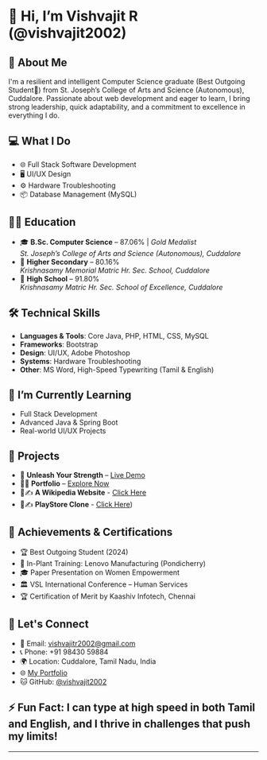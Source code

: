# 👋 Hi, I’m Vishvajit R (@vishvajit2002)

## 🧠 About Me
I'm a resilient and intelligent Computer Science graduate (Best Outgoing Student🥇) from St. Joseph’s College of Arts and Science (Autonomous), Cuddalore. Passionate about web development and eager to learn, I bring strong leadership, quick adaptability, and a commitment to excellence in everything I do.

## 💻 What I Do
- 🌐 Full Stack Software Development  
- 🖥️ UI/UX Design  
- ⚙️ Hardware Troubleshooting  
- 📦 Database Management (MySQL)  

## 👨‍🎓 Education
- 🎓 **B.Sc. Computer Science** – 87.06% | *Gold Medalist*  
  *St. Joseph’s College of Arts and Science (Autonomous), Cuddalore*  
- 🏫 **Higher Secondary** – 80.16%  
  *Krishnasamy Memorial Matric Hr. Sec. School, Cuddalore*  
- 🏫 **High School** – 91.80%  
  *Krishnasamy Matric Hr. Sec. School of Excellence, Cuddalore*

## 🛠 Technical Skills
- **Languages & Tools**: Core Java, PHP, HTML, CSS, MySQL  
- **Frameworks**: Bootstrap  
- **Design**: UI/UX, Adobe Photoshop  
- **Systems**: Hardware Troubleshooting  
- **Other**: MS Word, High-Speed Typewriting (Tamil & English)

## 🌱 I’m Currently Learning
- Full Stack Development  
- Advanced Java & Spring Boot  
- Real-world UI/UX Projects

## 📌 Projects
- 💪 **Unleash Your Strength** – [Live Demo](https://vishvajit2002.github.io/mini-project/Gym_shopping_a21csdc53/index.html)  
- 🧑‍💻 **Portfolio** – [Explore Now](https://vishvajit2002.github.io/portfolio/)
- 📝✍ **A Wikipedia Website** - [Click Here](https://vishvajit2002.github.io/mini-project/Wikipedia/jul21wikipedia.html)
- 📝✍ **PlayStore Clone** - [Click Here](https://www.figma.com/proto/HBJSQFvwDA98cdblPrgaOd/Playstore?page-id=0%3A1&node-id=82-2&p=f&viewport=268%2C110%2C0.1&t=z532cfbAvVzt8tZS-1&scaling=scale-down&content-scaling=fixed&starting-point-node-id=1%3A2))


## 🏅 Achievements & Certifications
- 🏆 Best Outgoing Student (2024)  
- 📜 In-Plant Training: Lenovo Manufacturing (Pondicherry)  
- 🎓 Paper Presentation on Women Empowerment  
- 🏛️ VSL International Conference – Human Services  
- 🏆 Certification of Merit by Kaashiv Infotech, Chennai

## 🔗 Let's Connect
- 📧 Email: vishvajitr2002@gmail.com  
- 📞 Phone: +91 98430 59884  
- 🌍 Location: Cuddalore, Tamil Nadu, India  
- 🌐 [My Portfolio](https://vishvajit2002.github.io/portfolio/)  
- 🐱 GitHub: [@vishvajit2002](https://github.com/vishvajit2002)
  
## ⚡ Fun Fact: I can type at high speed in both Tamil and English, and I thrive in challenges that push my limits!

---
